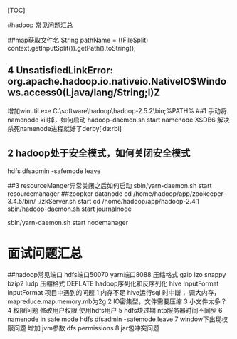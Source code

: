 [TOC]

#hadoop 常见问题汇总

##map获取文件名
String pathName = ((FileSplit) context.getInputSplit()).getPath().toString();

## 4 UnsatisfiedLinkError: org.apache.hadoop.io.nativeio.NativeIO$Windows.access0(Ljava/lang/String;I)Z
增加winutil.exe
C:\software\hadoop\hadoop-2.5.2\bin;%PATH%
##1 手动将namenode kill掉，如何启动
hadoop-daemon.sh start namenode
XSDB6 解决 杀死namenode进程就好了derby[ˈdɜ:rbi]

## 2 hadoop处于安全模式，如何关闭安全模式
hdfs dfsadmin -safemode leave

##3 resourceManger异常关闭之后如何启动
sbin/yarn-daemon.sh start resourcemanager
##zoopker datanode
cd /home/hadoop/app/zookeeper-3.4.5/bin/
./zkServer.sh start
cd /home/hadoop/app/hadoop-2.4.1
sbin/hadoop-daemon.sh start journalnode

sbin/yarn-daemon.sh start nodemanager
# 面试问题汇总

##hadoop常见端口
hdfs端口50070 yarn端口8088
压缩格式  gzip lzo snappy bzip2
ludp 压缩格式 DEFLATE
hadoop序列化和反序列化
hive InputFormat InputFormat 
项目中遇到的问题
1 内存不足 hive运行sql 时中断 ，调大内存，mapreduce.map.memory.mb为2g
2 IO密集型，文件需要压缩
3 小文件太多？
4 权限问题 修改用户权限 使用hdfs用户
5 hdfs块过期 ntp服务器时间不同步
6 namenode in safe mode  hdfs dfsadmin -safemode leave
7 window下出现权限问题 增加 jvm参数 dfs.permissions
8 jar包冲突问题
